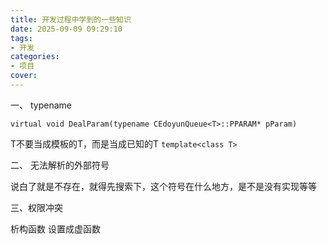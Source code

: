 ```yaml
---
title: 开发过程中学到的一些知识
date: 2025-09-09 09:29:10
tags:
- 开发
categories:
- 项目
cover: 
---
```


一、 typename

`virtual void DealParam(typename CEdoyunQueue<T>::PPARAM* pParam)` 

T不要当成模板的T，而是当成已知的T  `template<class T>`

二、 无法解析的外部符号

说白了就是不存在，就得先搜索下，这个符号在什么地方，是不是没有实现等等

三、权限冲突 







析构函数 设置成虚函数     